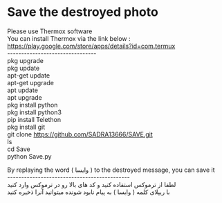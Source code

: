 # Save the destroyed photo
Please use Thermox software <br>
You can install Thermox via the link below : <br>
https://play.google.com/store/apps/details?id=com.termux <br>
-------------------------------- <br>
pkg upgrade <br>
pkg update <br>
apt-get update <br>
apt-get upgrade <br>
apt update <br>
apt upgrade <br>
pkg install python <br>
pkg install python3 <br>
pip install Telethon <br>
pkg install git <br>
git clone https://github.com/SADRA13666/SAVE.git <br>
ls <br>
cd Save <br>
python Save.py <br>

By replaying the word ( وایسا ) to the destroyed message, you can save it <br>
-------------------------------------------- <br>
لطفا از ترموکس استفاده کنید و کد های بالا رو در ترموکس وارد کنید <br>
با ریپلای کلمه ( وایسا ) به پیام نابود شونده میتوانید آنرا ذخیره کنید
